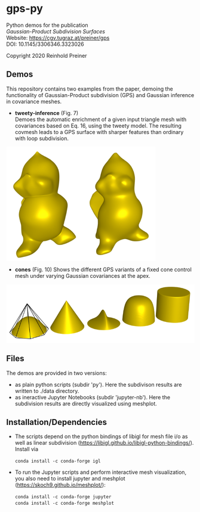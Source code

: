 # gps-py
Python demos for the publication  
*Gaussian-Product Subdivision Surfaces*  
Website: https://cgv.tugraz.at/preiner/gps  
DOI: 10.1145/3306346.3323026

Copyright 2020 Reinhold Preiner


## Demos

This repository contains two examples from the paper, demoing the functionality of Gaussian-Product subdivision (GPS) and Gaussian inference in covariance meshes.

* **tweety-inference** (Fig. 7)  
Demoes the automatic enrichment of a given input triangle mesh with covariances based on Eq. 16, using the tweety model. The resulting covmesh leads to a GPS surface with sharper features than ordinary with loop subdivision.

<img align="center" src="/img/tweety.png" width="400">

* **cones** (Fig. 10)
Shows the different GPS variants of a fixed cone control mesh under varying Gaussian covariances at the apex.

<img align="center" src="/img/cones.png" width="600">


## Files

The demos are provided in two versions:
* as plain python scripts (subdir 'py'). Here the subdivison results are written to ./data directory.
* as ineractive Jupyter Notebooks (subdir 'jupyter-nb'). Here the subdivision results are directly visualized using meshplot.


## Installation/Dependencies

* The scripts depend on the python bindings of libigl for mesh file i/o as well as linear subdivision (https://libigl.github.io/libigl-python-bindings/). Install via 
  
  `conda install -c conda-forge igl`

* To run the Jupyter scripts and perform interactive mesh visualization, you also need to install jupyter and meshplot (https://skoch9.github.io/meshplot/):

  `conda install -c conda-forge jupyter`  
  `conda install -c conda-forge meshplot` 

